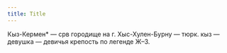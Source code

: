 ```yaml
---
title: Title
---
```


Кыз-Кермен* — срв городище на г. Хыс-Хулен-Бурну — тюрк. кыз — девушка — девичья
крепость по легенде Ж–3.
